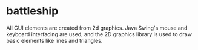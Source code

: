 # battleship
<p>
 All GUI elements are created from 2d graphics. Java Swing's mouse and keyboard interfacing are used, and the 2D graphics library is used to draw basic elements like lines and triangles.
</p>
